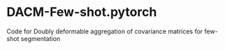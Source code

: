 # DACM-Few-shot.pytorch
Code for Doubly deformable aggregation of covariance matrices for few-shot segmentation
